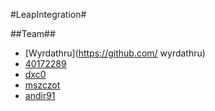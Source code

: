 #LeapIntegration#

##Team##
- [Wyrdathru](https://github.com/ wyrdathru)
- [40172289](https://github.com/40172289)
- [dxc0](https://github.com/dxc0)
- [mszczot](https://github.com/mszczot)
- [andir91](https://github.com/andir91)